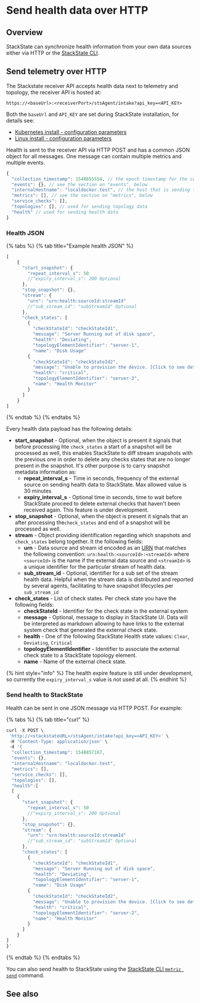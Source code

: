 # Send health data over HTTP

## Overview

StackState can synchronize health information from your own data sources either via HTTP or the [StackState CLI](../../setup/installation/cli-install.md).


## Send telemetry over HTTP
The Stackstate receiver API accepts health data next to telemetry and topology, the receiver API is hosted at:

```text
https://<baseUrl>:<receiverPort>/stsAgent/intake?api_key=<API_KEY>
```

Both the `baseUrl` and `API_KEY` are set during StackState installation, for details see:

* [Kubernetes install - configuration parameters](../../setup/installation/kubernetes_install/install_stackstate.md#generate-valuesyaml) 
* [Linux install - configuration parameters](../../setup/installation/linux_install/install_stackstate.md#configuration-options-required-during-install) 

Health is sent to the receiver API via HTTP POST and has a common JSON object for all messages. One message can contain multiple metrics and multiple events.

```javascript
{
  "collection_timestamp": 1548855554, // the epoch timestamp for the collection
  "events": {}, // see the section on "events", below
  "internalHostname": "localdocker.test", // the host that is sending this data
  "metrics": [], // see the section on "metrics", below
  "service_checks": [],
  "topologies": [], // used for sending topology data
  "health" // used for sending health data
}
```

### Health JSON

{% tabs %}
{% tab title="Example health JSON" %}
```javascript
[
    {
      "start_snapshot": {
        "repeat_interval_s": 50
        //"expiry_interval_s": 200 Optional
      },
      "stop_snapshot": {},
      "stream": {
        "urn": "urn:health:sourceId:streamId"
        //"sub_stream_id": "subStreamId" Optional
      },
      "check_states": [
        {
          "checkStateId": "checkStateId1",
          "message": "Server Running out of disk space",
          "health": "Deviating",
          "topologyElementIdentifier": "server-1",
          "name": "Disk Usage"
        {
          "checkStateId": "checkStateId2",
          "message": "Unable to provision the device. [Click to see details](https://www.external-data-source.com)",
          "health": "critical",
          "topologyElementIdentifier": "server-2",
          "name": "Health Monitor"
        }
      ]
    }
]
```
{% endtab %}
{% endtabs %}

Every health data payload has the following details:
* **start_snapshot** - Optional, when the object is present it signals that before processing hte `check_states` a start of a snapshot will be processed as well, this enables StackState to diff stream snapshots with the previous one in order to delete any checks states that are no longer present in the snapshot. It's other purpose is to carry snapshot metadata information as:
  * **repeat_interval_s** - Time in seconds, frequency of the external source on sending health data to StackState. Max allowed value is 30 minutes
  * **expiry_interval_s** - Optional time in seconds, time to wait before StackState proceed to delete external checks that haven't been received again. This feature is under development.
* **stop_snapshot** - Optional, when the object is present it signals that an after processing the`check_states` and end of a snapshot will be processed as well.
* **stream** - Object providing identification regarding which snapshots and `check_states` belong together. It the following fields:
  * **urn** - Data source and stream id encoded as an [URN](../../configure/identifiers.md) that matches the following convention: `urn:health:<sourceId>:<streamId>` where `<sourceId>` is the name if the external data source and `<streamId>` is a unique identifier for the particular stream of health data.
  * **sub_stream_id** - Optional, identifier for a sub set of the stream health data. Helpful when the stream data is distributed and reported by several agents, facilitating to have snapshot lifecycles per `sub_stream_id`
* **check_states** - List of check states. Per check state you have the following fields:
  * **checkStateId** - Identifier for the check state in the external system
  * **message** - Optional, message to display in StackState UI. Data will be interpreted as markdown allowing to have links to the external system check that generated the external check state.
  * **health** - One of the following StackState Health state values: `Clear`, `Deviating`, `Critical`
  * **topologyElementIdentifier** - Identifier to associate the external check state to a StackState topology element.
  * **name** - Name of the external check state.

{% hint style="info" %}
The health expire feature is still under development, so currently the `expiry_interval_s` value is not used at all.
{% endhint %}

### Send health to StackState

Health can be sent in one JSON message via HTTP POST. For example:

{% tabs %}
{% tab title="curl" %}
```javascript
curl -X POST \
 'http://<stackstateURL>/stsAgent/intake?api_key=<API_KEY>' \
 -H 'Content-Type: application/json' \
 -d '{
  "collection_timestamp": 1548857167,
  "events": {},
  "internalHostname": "localdocker.test",
  "metrics": [],
  "service_checks": [],
  "topologies": [],
  "health":[
  [
    {
      "start_snapshot": {
        "repeat_interval_s": 50
        //"expiry_interval_s": 200 Optional
      },
      "stop_snapshot": {},
      "stream": {
        "urn": "urn:health:sourceId:streamId"
        //"sub_stream_id": "subStreamId" Optional
      },
      "check_states": [
        {
          "checkStateId": "checkStateId1",
          "message": "Server Running out of disk space",
          "health": "Deviating",
          "topologyElementIdentifier": "server-1",
          "name": "Disk Usage"
        {
          "checkStateId": "checkStateId2",
          "message": "Unable to provision the device. [Click to see details](https://www.external-data-source.com)",
          "health": "critical",
          "topologyElementIdentifier": "server-2",
          "name": "Health Monitor"
        }
      ]
    }
]
}'
```
{% endtab %}
{% endtabs %}

You can also send health to StackState using the [StackState CLI `metric send`](../../develop/reference/cli_reference.md#sts-health-send) command.


## See also